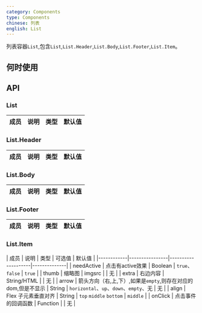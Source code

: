 ```yaml
---
category: Components
type: Components
chinese: 列表
english: List
---
```



列表容器```List```,包含```List```,```List.Header```,```List.Body```,```List.Footer```,```List.Item```。

## 何时使用

## API

### List

| 成员        | 说明           | 类型               | 默认值       |
|-------------|----------------|--------------------|--------------|

### List.Header
| 成员        | 说明           | 类型               | 默认值       |
|-------------|----------------|------------------|--------------|

### List.Body
| 成员        | 说明           | 类型               | 默认值       |
|-------------|----------------|--------------------|--------------|

### List.Footer

| 成员        | 说明           | 类型        |   默认值       |
|-------------|----------------|--------------------|--------------|

### List.Item

| 成员        | 说明           | 类型        |  可选值     | 默认值       |
|------------|----------------|--------------------|--------------|
| needActive  | 点击有active效果  | Boolean |   `true`、`false` | `true` |
| thumb       | 缩略图  | imgsrc |  | 无  |
| extra      | 右边内容        | String/HTML | |  无  |
| arrow      | 箭头方向（右,上,下）,如果是`empty`,则存在对应的dom,但是不显示        | String | `horizontal`、`up`、`down`、`empty`、无 |   无  |
| align    |    Flex 子元素垂直对齐     | String    | `top` `middle` `bottom` | `middle` |
| onClick    | 点击事件的回调函数 | Function |  | 无  |
